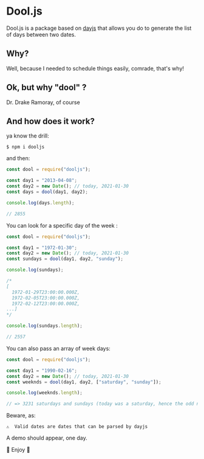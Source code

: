 # Dool.js

Dool.js is a package based on <a href="https://github.com/iamkun/dayjs">dayjs</a> that allows you do to generate the list of days between two dates.

## Why?

Well, because I needed to schedule things easily, comrade, that's why!

## Ok, but why "dool" ?

Dr. Drake Ramoray, of course

## And how does it work?

ya know the drill:

    $ npm i dooljs

and then:

```javascript
const dool = require("dooljs");

const day1 = "2013-04-08";
const day2 = new Date(); // today, 2021-01-30
const days = dool(day1, day2);

console.log(days.length);

// 2855
```

You can look for a specific day of the week :

```javascript
const dool = require("dooljs");

const day1 = "1972-01-30";
const day2 = new Date(); // today, 2021-01-30
const sundays = dool(day1, day2, "sunday");

console.log(sundays);

/*
[
  1972-01-29T23:00:00.000Z, 
  1972-02-05T23:00:00.000Z, 
  1972-02-12T23:00:00.000Z,  
...]
*/

console.log(sundays.length);

// 2557
```

You can also pass an array of week days:

```javascript
const dool = require("dooljs");

const day1 = "1990-02-16";
const day2 = new Date(); // today, 2021-01-30
const weeknds = dool(day1, day2, ["saturday", "sunday"]);

console.log(weeknds.length);

// => 3231 saturdays and sundays (today was a saturday, hence the odd number :D)
```

Beware, as:

    ⚠️  Valid dates are dates that can be parsed by dayjs

A demo should appear, one day.

🤖 Enjoy 🤖
